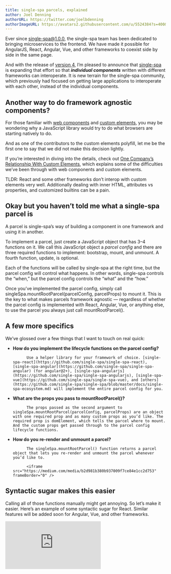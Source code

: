 ```yaml
---
title: single-spa parcels, explained
author: Joel Denning
authorURL: https://twitter.com/joelbdenning
authorImageURL: https://avatars2.githubusercontent.com/u/5524384?s=400&u=ff145fcb2ae5305555628a446e9f725d4e145aaa&v=4
---
```


Ever since single-spa@1.0.0, the single-spa team has been dedicated to bringing microservices to the frontend. We have made it possible for AngularJS, React, Angular, Vue, and other frameworks to coexist side by side in the same page.

And with the release of [version 4](https://github.com/single-spa/single-spa/releases/tag/v4.0.0), I’m pleased to announce that [single-spa](https://github.com/single-spa/single-spa) is expanding that effort so that **_individual components_** written with different frameworks can interoperate. It is new terrain for the single-spa community, which previously had focused on getting large applications to interoperate with each other, instead of the individual components.

## Another way to do framework agnostic components?

For those familiar with [web components](https://developer.mozilla.org/en-US/docs/Web/Web_Components) and [custom elements](https://developer.mozilla.org/en-US/docs/Web/Web_Components/Using_custom_elements), you may be wondering why a JavaScript library would try to do what browsers are starting natively to do.

And as one of the contributors to the custom elements polyfill, let me be the first one to say that we did not make this decision lightly.

If you’re interested in diving into the details, check out [One Company’s Relationship With Custom Elements](https://medium.com/canopy-tax/one-companys-relationship-with-custom-elements-d360baf3b253), which explains some of the difficulties we’ve been through with web components and custom elements.

TLDR: React and some other frameworks don’t interop with custom elements very well. Additionally dealing with inner HTML, attributes vs properties, and customized builtins can be a pain.

## Okay but you haven’t told me what a single-spa parcel is

A parcel is single-spa’s way of building a component in one framework and using it in another.

To implement a parcel, just create a JavaScript object that has 3–4 functions on it. We call this JavaScript object a _parcel config_ and there are three required functions to implement: bootstrap, mount, and unmount. A fourth function, update, is optional.

Each of the functions will be called by single-spa at the right time, but the parcel config will control what happens. In other words, single-spa controls the “when,” but the parcel config controls the “what” and the “how.”

Once you’ve implemented the parcel config, simply call singleSpa.mountRootParcel(parcelConfig, parcelProps) to mount it. This is the key to what makes parcels framework agnostic — regardless of whether the parcel config is implemented with React, Angular, Vue, or anything else, to use the parcel you always just call mountRootParcel().

## A few more specifics

We’ve glossed over a few things that I want to touch on real quick:

- **How do you implement the lifecycle functions on the parcel config?**

      		Use a helper library for your framework of choice. [single-spa-react](https://github.com/single-spa/single-spa-react), [single-spa-angular](https://github.com/single-spa/single-spa-angular) (for angular@2+), [single-spa-angularjs](https://github.com/single-spa/single-spa-angularjs), [single-spa-vue](https://github.com/single-spa/single-spa-vue), and [others](https://github.com/single-spa/single-spa/blob/master/docs/single-spa-ecosystem.md) will implement the entire parcel config for you.

- **What are the props you pass to mountRootParcel()?**

      		The props passed as the second argument to singleSpa.mountRootParcel(parcelConfig, parcelProps) are an object with one required prop and as many custom props as you’d like. The required prop is domElement, which tells the parcel where to mount. And the custom props get passed through to the parcel config lifecycle functions.

- **How do you re-render and unmount a parcel?**

      		The singleSpa.mountRootParcel() function returns a parcel object that lets you re-render and unmount the parcel whenever you’d like to.

      		<iframe src="https://medium.com/media/b2d981b380b937009f7ce84e1cc2d753" frameBorder="0" />

## Syntactic sugar makes this easier

Calling all of those functions manually might get annoying. So let’s make it easier. Here’s an example of some syntactic sugar for React. Similar features will be added soon for Angular, Vue, and other frameworks.

<iframe src="https://medium.com/media/9b5904d3423359cb2eef410f9ee35648" frameBorder="0" />

## How hard is it to try this out?

You can get started with parcels immediately, without using the rest of single-spa. To do so, either npm install or script tag single-spa, then call mountRootParcel with your first parcel config.

You can also check out [this codepen example](https://codepen.io/joeldenning/pen/qKVoQg?editors=0010#0) to start out.

And if you are already a user of [single-spa applications](https://github.com/single-spa/single-spa/blob/master/docs/applications.md), parcels mean that your applications can mount and unmount shared functionality whenever you want them to. Since parcels don’t have [activity functions](https://github.com/single-spa/single-spa/blob/master/docs/configuration#activity-function), you don’t have to set up routes for them.

## Let us know what you think!

We’d love to get your feedback on parcels. What do you think of this new way of framework interop? Is the implementation easy to understand? Are parcels useful for you or do they not quite fit into what you’re trying to accomplish?How hard was it for you to try out?

Check out the [official docs](https://github.com/single-spa/single-spa/blob/master/docs/parcels.md) for more examples, explanations, and [api documentation](https://github.com/single-spa/single-spa/blob/master/docs/parcels-api.md).

And let us know your thoughts in the [single-spa Slack channel](https://join.slack.com/t/single-spa/shared_invite/enQtODAwNTIyMzc4OTE1LWUxMTUwY2M1MTY0ZGMzOTUzMGNkMzI1NzRiYzYwOWM1MTEzZDM1NDAyNWM3ZmViOTAzZThkMDcwMWZmNTFmMWQ), a [Github issue](https://github.com/single-spa/single-spa/issues), or [on Twitter](https://twitter.com/Single_spa)!

